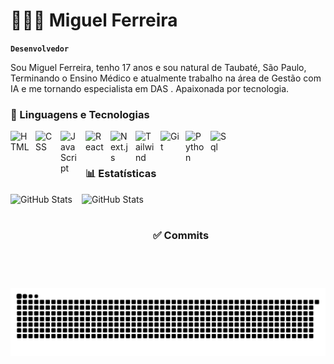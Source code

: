 # 👨🏻‍💻 Miguel Ferreira

**`Desenvolvedor`**


Sou Miguel Ferreira, tenho 17 anos e sou natural de Taubaté, São Paulo, Terminando o Ensino Médico e atualmente trabalho na área de Gestão com IA e me tornando especialista em DAS . Apaixonada por tecnologia.

### 🤖 Linguagens e Tecnologias

<img 
    align="left" 
    alt="HTML"
    title="HTML" 
    width="30px" 
    style="padding-right: 10px;" 
    src="https://cdn.jsdelivr.net/gh/devicons/devicon@latest/icons/html5/html5-original.svg" 
/>
<img 
    align="left" 
    alt="CSS" 
    title="CSS"
    width="30px" 
    style="padding-right: 10px;" 
    src="https://cdn.jsdelivr.net/gh/devicons/devicon@latest/icons/css3/css3-original.svg" 
/>
<img 
    align="left" 
    alt="JavaScript" 
    title="JavaScript"
    width="30px" 
    style="padding-right: 10px;" 
    src="https://cdn.jsdelivr.net/gh/devicons/devicon@latest/icons/javascript/javascript-original.svg" 
/>
<img 
    align="left" 
    alt="React"
    title="React" 
    width="30px" 
    style="padding-right: 10px;" 
    src="https://cdn.jsdelivr.net/gh/devicons/devicon@latest/icons/react/react-original.svg" 
/>
<img 
    align="left" 
    alt="Next.js" 
    title="Next.js"
    width="30px" 
    style="padding-right: 10px;" 
    src="https://cdn.jsdelivr.net/gh/devicons/devicon@latest/icons/nextjs/nextjs-original.svg" 
/>
<img 
    align="left" 
    alt="Tailwind" 
    title="Tailwind"
    width="30px" 
    style="padding-right: 10px;" 
    src="https://cdn.jsdelivr.net/gh/devicons/devicon@latest/icons/tailwindcss/tailwindcss-original.svg" 
/>
<img 
    align="left" 
    alt="Git" 
    title="Git"
    width="30px" 
    style="padding-right: 10px;" 
    src="https://cdn.jsdelivr.net/gh/devicons/devicon@latest/icons/git/git-original.svg" 
/>
<img 
    align="left" 
    alt="Python" 
    title="Python"
    width="30px" 
    style="padding-right: 10px;" 
    src="https://cdn.jsdelivr.net/gh/devicons/devicon@latest/icons/python/python-original.svg" 
/>
<img 
    align="left" 
    alt="Sql" 
    title="Sql"
    width="30px" 
    style="padding-right: 10px;" 
    src="https://www.svgrepo.com/show/331760/sql-database-generic.svg" 
/>
<br/>
<br/>

### 📊 Estatísticas

<p>
  <img 
    align="left" 
    alt="GitHub Stats" 
    height="150" 
    style="padding-right: 15px;" 
    src="https://github-readme-stats.vercel.app/api?username=mfzer4&show_icons=true&theme=github_dark_dimmed&include_all_commits=true&locale=pt-br" 
  />

<img 
      align="left" 
      alt="GitHub Stats" 
      height="150"
      style="padding-right: 15px;"  
      src="https://github-readme-stats.vercel.app/api/top-langs/?username=mfzer4&theme=github_dark_dimmed&layout=compact&custom_title=Tecnologias&langs_count=9" 
  />
</p>
<br/>
<br/>

### ✅ Commits

<picture>
  <source media="(prefers-color-scheme: dark)" srcset="https://raw.githubusercontent.com/mfzer4/mfzer4/output/github-contribution-grid-snake-dark.svg">
  <source media="(prefers-color-scheme: light)" srcset="https://raw.githubusercontent.com/mfzer4/mfzer4/output/github-contribution-grid-snake.svg">
  <img alt="github contribution grid snake animation" src="https://raw.githubusercontent.com/mfzer4/mfzer4/output/github-contribution-grid-snake.svg">
</picture>
